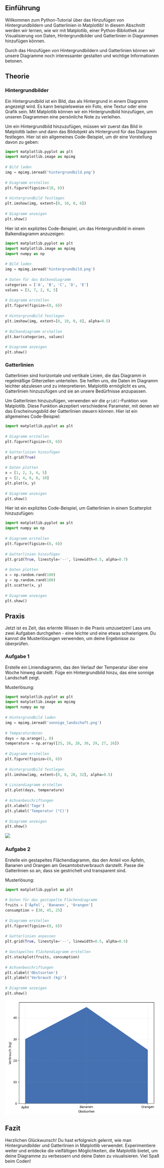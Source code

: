 ## Einführung

Willkommen zum Python-Tutorial über das Hinzufügen von Hintergrundbildern und Gatterlinien in Matplotlib! In diesem Abschnitt werden wir lernen, wie wir mit Matplotlib, einer Python-Bibliothek zur Visualisierung von Daten, Hintergrundbilder und Gatterlinien in Diagrammen hinzufügen können.

Durch das Hinzufügen von Hintergrundbildern und Gatterlinien können wir unsere Diagramme noch interessanter gestalten und wichtige Informationen betonen.


## Theorie

### Hintergrundbilder

Ein Hintergrundbild ist ein Bild, das als Hintergrund in einem Diagramm angezeigt wird. Es kann beispielsweise ein Foto, eine Textur oder eine Grafik sein. Mit Matplotlib können wir ein Hintergrundbild hinzufügen, um unseren Diagrammen eine persönliche Note zu verleihen.

Um ein Hintergrundbild hinzuzufügen, müssen wir zuerst das Bild in Matplotlib laden und dann das Bildobjekt als Hintergrund für das Diagramm festlegen. Hier ist ein allgemeines Code-Beispiel, um dir eine Vorstellung davon zu geben:

```python
import matplotlib.pyplot as plt
import matplotlib.image as mpimg

# Bild laden
img = mpimg.imread('hintergrundbild.png')

# Diagramm erstellen
plt.figure(figsize=(10, 6))

# Hintergrundbild festlegen
plt.imshow(img, extent=[0, 10, 0, 6])

# Diagramm anzeigen
plt.show()
```

Hier ist ein explizites Code-Beispiel, um das Hintergrundbild in einem Balkendiagramm anzuzeigen:

```python
import matplotlib.pyplot as plt
import matplotlib.image as mpimg
import numpy as np

# Bild laden
img = mpimg.imread('hintergrundbild.png')

# Daten für das Balkendiagramm
categories = ['A', 'B', 'C', 'D', 'E']
values = [3, 7, 2, 6, 5]

# Diagramm erstellen
plt.figure(figsize=(8, 6))

# Hintergrundbild festlegen
plt.imshow(img, extent=[0, 10, 0, 8], alpha=0.5)

# Balkendiagramm erstellen
plt.bar(categories, values)

# Diagramm anzeigen
plt.show()
```

### Gatterlinien

Gatterlinien sind horizontale und vertikale Linien, die das Diagramm in regelmäßige Gitterzellen unterteilen. Sie helfen uns, die Daten im Diagramm leichter abzulesen und zu interpretieren. Matplotlib ermöglicht es uns, Gatterlinien hinzuzufügen und sie an unsere Bedürfnisse anzupassen.

Um Gatterlinien hinzuzufügen, verwenden wir die `grid()`-Funktion von Matplotlib. Diese Funktion akzeptiert verschiedene Parameter, mit denen wir das Erscheinungsbild der Gatterlinien steuern können. Hier ist ein allgemeines Code-Beispiel:


```python
import matplotlib.pyplot as plt

# Diagramm erstellen
plt.figure(figsize=(8, 6))

# Gatterlinien hinzufügen
plt.grid(True)

# Daten plotten
x = [1, 2, 3, 4, 5]
y = [2, 4, 6, 8, 10]
plt.plot(x, y)

# Diagramm anzeigen
plt.show()
```

Hier ist ein explizites Code-Beispiel, um Gatterlinien in einem Scatterplot hinzuzufügen:

```python
import matplotlib.pyplot as plt
import numpy as np

# Diagramm erstellen
plt.figure(figsize=(8, 6))

# Gatterlinien hinzufügen
plt.grid(True, linestyle='--', linewidth=0.5, alpha=0.7)

# Daten plotten
x = np.random.rand(100)
y = np.random.rand(100)
plt.scatter(x, y)

# Diagramm anzeigen
plt.show()
```

## Praxis

Jetzt ist es Zeit, das erlernte Wissen in die Praxis umzusetzen! Lass uns zwei Aufgaben durchgehen - eine leichte und eine etwas schwierigere. Du kannst die Musterlösungen verwenden, um deine Ergebnisse zu überprüfen.

### Aufgabe 1

Erstelle ein Liniendiagramm, das den Verlauf der Temperatur über eine Woche hinweg darstellt. Füge ein Hintergrundbild hinzu, das eine sonnige Landschaft zeigt.

Musterlösung:

```python
import matplotlib.pyplot as plt
import matplotlib.image as mpimg
import numpy as np

# Hintergrundbild laden
img = mpimg.imread('sonnige_landschaft.png')

# Temperaturdaten
days = np.arange(1, 8)
temperature = np.array([25, 26, 28, 30, 29, 27, 26])

# Diagramm erstellen
plt.figure(figsize=(8, 6))

# Hintergrundbild festlegen
plt.imshow(img, extent=[0, 8, 20, 32], alpha=0.5)

# Liniendiagramm erstellen
plt.plot(days, temperature)

# Achsenbeschriftungen
plt.xlabel('Tage')
plt.ylabel('Temperatur (°C)')

# Diagramm anzeigen
plt.show()
```

![](https://github.com/janehlenb/Projektarbeit-ChatGPT-Python/blob/main/Images/Darstellung/Anpassungen_und_Stilisierung/Hinzufuegen_von_Hintergrundbildern_und_Gatterlinien/ms_aufgabe1.png)

### Aufgabe 2

Erstelle ein gestapeltes Flächendiagramm, das den Anteil von Äpfeln, Bananen und Orangen am Gesamtobstverbrauch darstellt. Passe die Gatterlinien so an, dass sie gestrichelt und transparent sind.

Musterlösung:

```python
import matplotlib.pyplot as plt

# Daten für das gestapelte Flächendiagramm
fruits = ['Äpfel', 'Bananen', 'Orangen']
consumption = [30, 45, 25]

# Diagramm erstellen
plt.figure(figsize=(8, 6))

# Gatterlinien anpassen
plt.grid(True, linestyle='--', linewidth=0.5, alpha=0.5)

# Gestapeltes Flächendiagramm erstellen
plt.stackplot(fruits, consumption)

# Achsenbeschriftungen
plt.xlabel('Obstsorten')
plt.ylabel('Verbrauch (kg)')

# Diagramm anzeigen
plt.show()
```

![](https://github.com/janehlenb/Projektarbeit-ChatGPT-Python/blob/main/Images/Darstellung/Anpassungen_und_Stilisierung/Hinzufuegen_von_Hintergrundbildern_und_Gatterlinien/ms_aufgabe2.png)

## Fazit
Herzlichen Glückwunsch! Du hast erfolgreich gelernt, wie man Hintergrundbilder und Gatterlinien in Matplotlib verwendet. Experimentiere weiter und entdecke die vielfältigen Möglichkeiten, die Matplotlib bietet, um deine Diagramme zu verbessern und deine Daten zu visualisieren. Viel Spaß beim Coden!